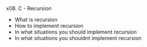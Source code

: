 x08. C - Recursion

* What is recursion
* How to implement recursion
* In what situations you should implement recursion
* In what situations you shouldnt implement recursion